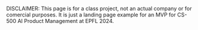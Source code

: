 DISCLAIMER: This page is for a class project, not an actual company or for comercial purposes. It is just a landing page example for an MVP for CS-500 AI Product Management at EPFL 2024.
